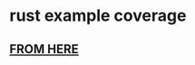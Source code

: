 # rust example coverage

## [FROM HERE](https://www.reddit.com/r/rust/comments/j0ribi/rust_code_coverage_in_vscode/)
